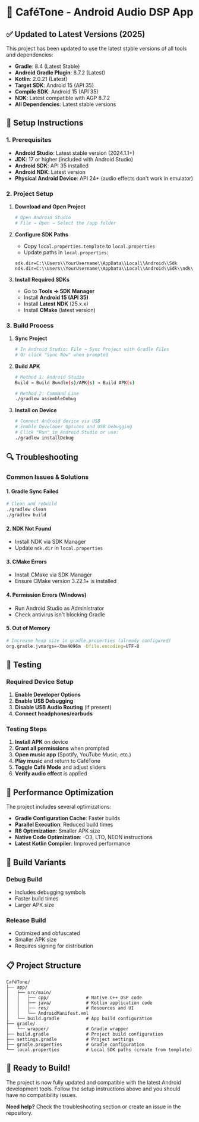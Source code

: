 # 🚀 CaféTone - Android Audio DSP App

## ✅ **Updated to Latest Versions (2025)**

This project has been updated to use the latest stable versions of all tools and dependencies:

- **Gradle**: 8.4 (Latest Stable)
- **Android Gradle Plugin**: 8.7.2 (Latest)
- **Kotlin**: 2.0.21 (Latest)
- **Target SDK**: Android 15 (API 35)
- **Compile SDK**: Android 15 (API 35)
- **NDK**: Latest compatible with AGP 8.7.2
- **All Dependencies**: Latest stable versions

## 🔧 **Setup Instructions**

### **1. Prerequisites**
- **Android Studio**: Latest stable version (2024.1.1+)
- **JDK**: 17 or higher (included with Android Studio)
- **Android SDK**: API 35 installed
- **Android NDK**: Latest version
- **Physical Android Device**: API 24+ (audio effects don't work in emulator)

### **2. Project Setup**

1. **Download and Open Project**
   ```bash
   # Open Android Studio
   # File → Open → Select the /app folder
   ```

2. **Configure SDK Paths**
   - Copy `local.properties.template` to `local.properties`
   - Update paths in `local.properties`:
   ```properties
   sdk.dir=C:\\Users\\YourUsername\\AppData\\Local\\Android\\Sdk
   ndk.dir=C:\\Users\\YourUsername\\AppData\\Local\\Android\\Sdk\\ndk\\25.2.9519653
   ```

3. **Install Required SDKs**
   - Go to **Tools → SDK Manager**
   - Install **Android 15 (API 35)**
   - Install **Latest NDK** (25.x.x)
   - Install **CMake** (latest version)

### **3. Build Process**

1. **Sync Project**
   ```bash
   # In Android Studio: File → Sync Project with Gradle Files
   # Or click "Sync Now" when prompted
   ```

2. **Build APK**
   ```bash
   # Method 1: Android Studio
   Build → Build Bundle(s)/APK(s) → Build APK(s)
   
   # Method 2: Command Line
   ./gradlew assembleDebug
   ```

3. **Install on Device**
   ```bash
   # Connect Android device via USB
   # Enable Developer Options and USB Debugging
   # Click "Run" in Android Studio or use:
   ./gradlew installDebug
   ```

## 🔍 **Troubleshooting**

### **Common Issues & Solutions**

#### **1. Gradle Sync Failed**
```bash
# Clean and rebuild
./gradlew clean
./gradlew build
```

#### **2. NDK Not Found**
- Install NDK via SDK Manager
- Update `ndk.dir` in `local.properties`

#### **3. CMake Errors**
- Install CMake via SDK Manager
- Ensure CMake version 3.22.1+ is installed

#### **4. Permission Errors (Windows)**
- Run Android Studio as Administrator
- Check antivirus isn't blocking Gradle

#### **5. Out of Memory**
```bash
# Increase heap size in gradle.properties (already configured)
org.gradle.jvmargs=-Xmx4096m -Dfile.encoding=UTF-8
```

## 📱 **Testing**

### **Required Device Setup**
1. **Enable Developer Options**
2. **Enable USB Debugging**
3. **Disable USB Audio Routing** (if present)
4. **Connect headphones/earbuds**

### **Testing Steps**
1. **Install APK** on device
2. **Grant all permissions** when prompted
3. **Open music app** (Spotify, YouTube Music, etc.)
4. **Play music** and return to CaféTone
5. **Toggle Café Mode** and adjust sliders
6. **Verify audio effect** is applied

## 🎯 **Performance Optimization**

The project includes several optimizations:
- **Gradle Configuration Cache**: Faster builds
- **Parallel Execution**: Reduced build times
- **R8 Optimization**: Smaller APK size
- **Native Code Optimization**: -O3, LTO, NEON instructions
- **Latest Kotlin Compiler**: Improved performance

## 🔧 **Build Variants**

### **Debug Build**
- Includes debugging symbols
- Faster build times
- Larger APK size

### **Release Build**
- Optimized and obfuscated
- Smaller APK size
- Requires signing for distribution

## 📋 **Project Structure**

```
CaféTone/
├── app/
│   ├── src/main/
│   │   ├── cpp/              # Native C++ DSP code
│   │   ├── java/             # Kotlin application code
│   │   ├── res/              # Resources and UI
│   │   └── AndroidManifest.xml
│   └── build.gradle          # App build configuration
├── gradle/
│   └── wrapper/              # Gradle wrapper
├── build.gradle              # Project build configuration
├── settings.gradle           # Project settings
├── gradle.properties         # Gradle configuration
└── local.properties          # Local SDK paths (create from template)
```

## 🚀 **Ready to Build!**

The project is now fully updated and compatible with the latest Android development tools. Follow the setup instructions above and you should have no compatibility issues.

**Need help?** Check the troubleshooting section or create an issue in the repository.